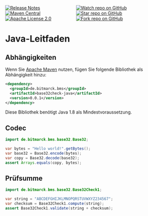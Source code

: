 <div style="display: flex; justify-content: space-between">
    <div>
        <a href="https://github.com/bitmarck-service/base32check-java/releases/latest"><img src="https://img.shields.io/github/v/release/bitmarck-service/base32check-java" alt="Release Notes"></a>
        <a href="https://search.maven.org/artifact/de.bitmarck.bms/base32check-java"><img src="https://img.shields.io/maven-central/v/de.bitmarck.bms/base32check-java?cacheSeconds=3600" alt="Maven Central"></a>
        <a href="https://www.apache.org/licenses/LICENSE-2.0"><img src="https://img.shields.io/github/license/bitmarck-service/base32check-java" alt="Apache License 2.0"></a>
    </div>
    <div>
        <a href="https://github.com/bitmarck-service/base32check-java"><img src="https://img.shields.io/github/watchers/bitmarck-service/base32check-java?style=social" alt="Watch repo on GitHub"></a>
        <a href="https://github.com/bitmarck-service/base32check-java"><img src="https://img.shields.io/github/stars/bitmarck-service/base32check-java?style=social" alt="Star repo on GitHub"></a>
        <a href="https://github.com/bitmarck-service/base32check-java"><img src="https://img.shields.io/github/forks/bitmarck-service/base32check-java?style=social" alt="Fork repo on GitHub"></a>
    </div>
</div>

# Java-Leitfaden

## Abhängigkeiten

Wenn Sie [Apache Maven](http://maven.apache.org) nutzen, fügen Sie folgende Bibliothek als Abhängigkeit hinzu:

```xml
<dependency>
  <groupId>de.bitmarck.bms</groupId>
  <artifactId>base32check-java</artifactId>
  <version>0.0.1</version>
</dependency>
```

Diese Bibliothek benötigt Java 1.8 als Mindestvoraussetzung.

## Codec

```java
import de.bitmarck.bms.base32.Base32;

var bytes = "Hello world!".getBytes();
var base32 = Base32.encode(bytes);
var copy = Base32.decode(base32);
assert Arrays.equals(copy, bytes);
```

## Prüfsumme

```java
import de.bitmarck.bms.base32.Base32Check1;

var string = "ABCDEFGHIJKLMNOPQRSTUVWXYZ234567";
var checksum = Base32Check1.compute(string);
assert Base32Check1.validate(string + checksum);
```
